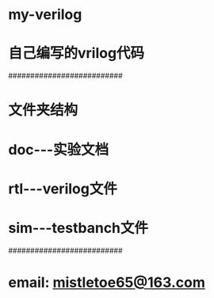 # my-verilog
# 自己编写的vrilog代码
##########################
# 文件夹结构
# doc---实验文档
# rtl---verilog文件
# sim---testbanch文件

##########################
# email: mistletoe65@163.com
